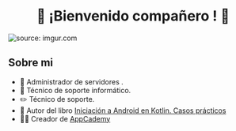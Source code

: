 

<div align="center">
    <h1 align="center"> 👋 ¡Bienvenido compañero ! 👋  </h1>
</div>
<img src="https://i.imgur.com/RZ8pYmE.png" title="source: imgur.com" />

## Sobre mi

- 📲 Administrador de servidores . 
- 🎥 Técnico de soporte informático.
- ✏️ Técnico de soporte.
- 📗 Autor del libro [Iniciación a Android en Kotlin. Casos prácticos](https://www.paraninfo.es/catalogo/9788428340922/iniciacion-a-android-en-kotlin--casos-practicos)
- 🧑‍🏫 Creador de [AppCademy](https://appcademy.dev)


<!--
**holamellamoyago/holamellamoyago** is a ✨ _special_ ✨ repository because its `README.md` (this file) appears on your GitHub profile.

Here are some ideas to get you started:

- 🔭 I’m currently working on ...
- 🌱 I’m currently learning ...
- 👯 I’m looking to collaborate on ...
- 🤔 I’m looking for help with ...
- 💬 Ask me about ...
- 📫 How to reach me: ...
- 😄 Pronouns: ...
- ⚡ Fun fact: ...
-->

